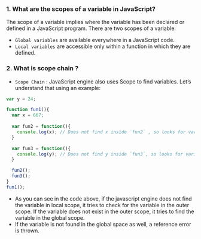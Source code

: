 ### 1. What are the scopes of a variable in JavaScript?
The scope of a variable implies where the variable has been declared or defined in a JavaScript program. There are two scopes of a variable:
- `Global variables` are available everywhere in a JavaScript code.
- `Local variables` are accessible only within a function in which they are defined.

### 2. What is scope chain ?
- `Scope Chain` : JavaScript engine also uses Scope to find variables. Let’s understand that using an example:
```ts
var y = 24;

function fun1(){
  var x = 667;
  
  var fun2 = function(){
    console.log(x); // Does not find x inside `fun2` , so looks for variable inside `fun1` , returns 667
  }

  var fun3 = function(){
    console.log(y); // Does not find y inside `fun3`, so looks for variable inside `fun1` and does not find it, so looks for variable in global scope, finds it and returns 24
  }

  fun2();
  fun3();
}
fun1();
```
- As you can see in the code above, if the javascript engine does not find the variable in local scope, it tries to check for the variable in the outer scope. If the variable does not exist in the outer scope, it tries to find the variable in the global scope.
- If the variable is not found in the global space as well, a reference error is thrown.

